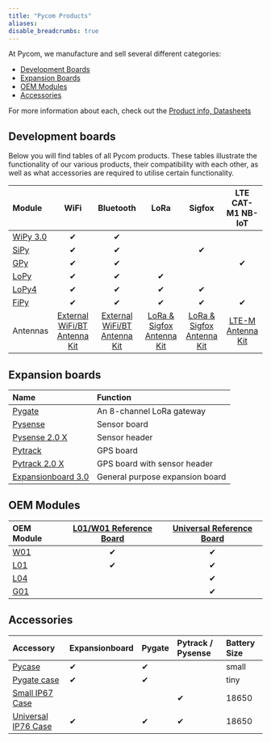 ```yaml
---
title: "Pycom Products"
aliases:
disable_breadcrumbs: true
---
```


At Pycom, we manufacture and sell several different categories:

* [Development Boards](#development-boards)
* [Expansion Boards](#expansion-boards)
* [OEM Modules](#oem-modules)
* [Accessories](#accessories)

For more information about each, check out the [Product info, Datasheets](/datasheets/)

## Development boards


Below you will find tables of all Pycom products. These tables illustrate the functionality of our various products, their compatibility with each other, as well as what accessories are required to utilise certain functionality.

| Module | WiFi | Bluetooth | LoRa | Sigfox | LTE CAT-M1 NB-IoT |
| :--- | :---: | :---: | :---: | :---: | :---: |
| [WiPy 3.0](/datasheets/development/wipy3) | &#10004; | &#10004; |  |  |  |
| [SiPy](/datasheets/development/sipy) | &#10004; | &#10004; |  | &#10004; |  |
| [GPy](/datasheets/development/gpy) | &#10004; | &#10004; |  |  | &#10004; |
| [LoPy](/datasheets/development/lopy) | &#10004; | &#10004; | &#10004; |  |  |
| [LoPy4](/datasheets/development/lopy4) | &#10004; | &#10004; | &#10004; | &#10004; |  |
| [FiPy](/datasheets/development/fipy) | &#10004; | &#10004; | &#10004; | &#10004; | &#10004; |
| Antennas | [External WiFi/BT Antenna Kit](https://pycom.io/product/external-wifi-antenna/) | [External WiFi/BT Antenna Kit](https://pycom.io/product/external-wifi-antenna/) | [LoRa & Sigfox Antenna Kit](https://pycom.io/product/lora-antenna-kit/) | [LoRa & Sigfox Antenna Kit](https://pycom.io/product/lora-antenna-kit/) | [LTE-M Antenna Kit](https://pycom.io/product/lte-m-antenna-kit/) |

## Expansion boards
| Name | Function |
| :---  | :---  |
| [Pygate](/datasheets/expansionboards/pygate/) | An 8-channel LoRa gateway |
| [Pysense](/datasheets/expansionboards/pysense/) | Sensor board |
| [Pysense 2.0 X](/datasheets/expansionboards/pysense2/) | Sensor header |
| [Pytrack](/datasheets/expansionboards/pytrack/) | GPS board|
| [Pytrack 2.0 X](/datasheets/expansionboards/pytrack2/) | GPS board with sensor header |
| [Expansionboard 3.0](/datasheets/expansionboards/expansion3/) | General purpose expansion board |

## OEM Modules

| OEM Module | [L01/W01 Reference Board](/datasheets/oem/l01_reference) | [Universal Reference Board](/datasheets/oem/universal_reference) |
| :--- | :---: | :---: |
| [W01](/datasheets/oem/w01) | &#10004; | &#10004; |
| [L01](/datasheets/oem/l01) | &#10004; | &#10004; |
| [L04](/datasheets/oem/l04) |  | &#10004; |
| [G01](/datasheets/oem/g01) |  | &#10004; |


## Accessories

| Accessory | Expansionboard | Pygate | Pytrack / Pysense | Battery Size |
| :--- | :--- | :--- | :--- | :--- |
[Pycase](https://pycom.io/product/pycase-clear/) | &#10004; | &#10004; | | small |
[Pygate case](https://pycom.io/product/pygate-case/) |  &#10004; | &#10004; | | tiny |
[Small IP67 Case](https://pycom.io/product/ip67-case-for-pysense-pytrack/) |  | | &#10004;| 18650 |
[Universal IP76 Case](https://pycom.io/product/universal-ip67-case/) |  &#10004; |  &#10004; | &#10004;| 18650 |
